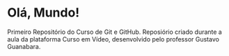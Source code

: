 # Olá, Mundo!
 Primeiro Repositório do Curso de Git e GitHub.
 Reposiório criado durante a aula da plataforma Curso em Vídeo, desenvolvido pelo professor Gustavo Guanabara.  
